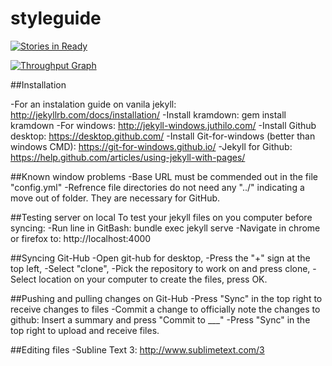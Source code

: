 # styleguide


[![Stories in Ready](https://badge.waffle.io/bvn-architecture/styleguide.png?label=ready&title=Ready)](http://waffle.io/bvn-architecture/styleguide)

[![Throughput Graph](https://graphs.waffle.io/bvn-architecture/styleguide/throughput.svg)](https://waffle.io/bvn-architecture/styleguide/metrics)



##Installation

-For an instalation guide on vanila jekyll: http://jekyllrb.com/docs/installation/
-Install kramdown: gem install kramdown
-For windows: http://jekyll-windows.juthilo.com/
-Install Github desktop: https://desktop.github.com/
-Install Git-for-windows (better than windows CMD): https://git-for-windows.github.io/
-Jekyll for Github: https://help.github.com/articles/using-jekyll-with-pages/


##Known window problems
-Base URL must be commended out in the file "config.yml"
-Refrence file directories do not need any "../" indicating a move out of folder. They are necessary for GitHub.

##Testing server on local
To test your jekyll files on you computer before syncing:
-Run line in GitBash: bundle exec jekyll serve
-Navigate in chrome or firefox to: http://localhost:4000

##Syncing Git-Hub
-Open git-hub for desktop,
-Press the "+" sign at the top left,
-Select "clone",
-Pick the repository to work on and press clone,
-Select location on your computer to create the files, press OK.

##Pushing and pulling changes on Git-Hub
-Press "Sync" in the top right to receive changes to files
-Commit a change to officially note the changes to github: Insert a summary and press "Commit to ___"
-Press "Sync" in the top right to upload and receive files.

##Editing files
-Subline Text 3: http://www.sublimetext.com/3